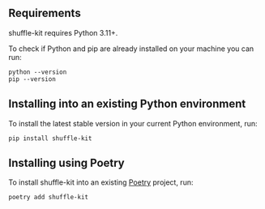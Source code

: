 ## Requirements

shuffle-kit requires Python 3.11+.

To check if Python and pip are already installed on your machine you can run:

```
python --version
pip --version
```

## Installing into an existing Python environment

To install the latest stable version in your current Python environment, run:

```
pip install shuffle-kit
```

## Installing using Poetry

To install shuffle-kit into an existing [Poetry](https://python-poetry.org/) project, run:

```
poetry add shuffle-kit
```